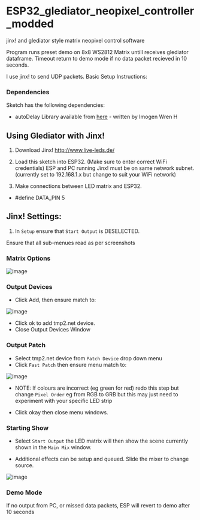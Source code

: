 # ESP32_glediator_neopixel_controller_modded
 jinx! and glediator style matrix neopixel control software
 
 
 Program runs preset demo on 8x8 WS2812 Matrix untill receives glediator dataframe. Timeout return to demo mode if no data packet recieved in 10 seconds.


I use jinx! to send UDP packets. Basic Setup Instructions:

### Dependencies
Sketch has the following dependencies:
* autoDelay Library available from [here](https://github.com/PanGalacticTech/autoDelay_Library) - written by Imogen Wren H

## Using Glediator with Jinx!

1. Download Jinx! http://www.live-leds.de/

2. Load this sketch into ESP32. (Make sure to enter correct WiFi credentials) ESP and PC running Jinx! must be on same network subnet. (currently set to 192.168.1.x but change to suit your WiFi network) 




3. Make connections between LED matrix and ESP32.
  - #define DATA_PIN      5  

## Jinx! Settings:

1. In `Setup` ensure that `Start Output` is DESELECTED.

Ensure that all sub-menues read as per screenshots

### Matrix Options

![image](https://user-images.githubusercontent.com/53580358/209884346-cc38eadb-e64d-44c4-9541-43450391305d.png)

### Output Devices

- Click Add, then ensure match to:


![image](https://user-images.githubusercontent.com/53580358/209884372-8c52d926-ad0b-456c-8950-46771d2f8bf0.png)

- Click ok to add tmp2.net device.
- Close Output Devices Window

### Output Patch
- Select tmp2.net device from `Patch Device` drop down menu
- Click `Fast Patch` then ensure menu match to:


![image](https://user-images.githubusercontent.com/53580358/209884486-469bb832-5584-499d-9a8e-f44837a09d04.png)

- NOTE: If colours are incorrect (eg green for red) redo this step but change `Pixel Order` eg from RGB to GRB but this may just need to experiment with your specific LED strip

- Click okay then close menu windows.

### Starting Show

- Select `Start Output` the LED matrix will then show the scene currently shown in the `Main Mix` window.

- Additional effects can be setup and queued. Slide the mixer to change source.

![image](https://user-images.githubusercontent.com/53580358/209884713-db4d1246-f990-4691-b45f-54304eaf9c08.png)


### Demo Mode

If no output from PC, or missed data packets, ESP will revert to demo after 10 seconds














